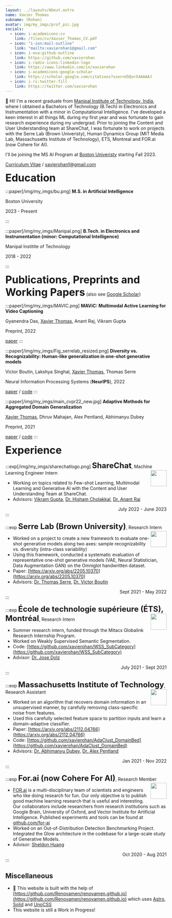 ```yaml
---
layout: ../layouts/About.astro
name: Xavier Thomas
subname: (Rohan)
avatar: img/my_imgs/prof_pic.jpg
socials:
  - icon: i-academicons:cv
    link: /files/cv/Xavier_Thomas_CV.pdf
  - icon: "i-ion:mail-outline"
    link: "mailto:xavierohan1@gmail.com"
  - icon: i-eva:github-outline
    link: https://github.com/xavierohan
  - icon: i-radix-icons:linkedin-logo
    link: https://www.linkedin.com/in/xavierohan
  - icon: i-academicons:google-scholar
    link: https://scholar.google.com/citations?user=U5Qor54AAAAJ
  - icon: i-ri:twitter-fill
    link: https://twitter.com/xavierohan
---
```


👋 Hi! I'm a recent graduate from [Manipal Institute of Technology, India](https://manipal.edu/mit.html), where I obtained a Bachelors of Technology (B.Tech) in Electronics and Instrumentation with a minor in Computational Intelligence. I've developed a keen interest in all things ML during my first year and was fortunate to gain research experience during my undergrad. Prior to joining the Content and User Understanding team at ShareChat, I was fortunate to work on projects with the Serre Lab (Brown Univeristy), Human Dynamics Group (MIT Media Lab, Massachusetts Institute of Technology), ETS, Montreal and FOR.ai (now Cohere for AI).

I'll be joining the MS AI Program at [Boston Univeristy](https://www.bu.edu/cs/) starting Fall 2023.

[Curriculum Vitae](/files/cv/Xavier_Thomas_CV.pdf) / xavierohan1@gmail.com



**<font size="6">Education</font>** 

:::paper[/img/my_imgs/bu.png]
**M.S. in Artificial Intelligence** 

Boston University 

2023 - Present

:::

:::paper[/img/my_imgs/Manipal.png]
**B.Tech. in Electronics and Instrumentation (minor: Computational Intelligence)**

Manipal Institite of Technology  

2018 - 2022 

:::


**<font size="6">Publications, Preprints and Working Papers</font>** <span text-base>(also see <a href="https://scholar.google.com/citations?user=U5Qor54AAAAJ" target="_blank" rel="noopener noreferrer">Google Scholar</a>)</span>

:::paper[/img/my_imgs/MAVIC.png]
**MAViC: Multimodal Active Learning for Video Captioning**

Gyanendra Das, <u>Xavier Thomas</u>, Anant Raj, Vikram Gupta

Preprint, 2022

[paper](https://arxiv.org/abs/2212.11109)
:::

:::paper[/img/my_imgs/Fig_serrelab_resized.png]
**Diversity vs. Recognizability: Human-like generalization in one-shot generative models**

Victor Boutin, Lakshya Singhal, <u>Xavier Thomas</u>, Thomas Serre

Neural Information Processing Systems (**NeurIPS**), 2022

[paper](https://arxiv.org/abs/2205.10370) / [code](https://github.com/serre-lab/diversity_vs_recognizability)
:::

:::paper[/img/my_imgs/main_cvpr22_new.jpg]
**Adaptive Methods for Aggregated Domain Generalization**

<u>Xavier Thomas</u>, Dhruv Mahajan, Alex Pentland, Abhimanyu Dubey

Preprint, 2021

[paper](https://arxiv.org/abs/2112.04766) / [code](https://github.com/xavierohan/AdaClust_DomainBed)
:::




**<font size="6">Experience</font>**

<!-- |                                                                                                                                                             |           |
| ----------------------------------------------------------------------------------------------------------------------------------------------------------- | --------- |
| **Machine Learning Engineer Intern**, _[ShareChat](https://sharechat.com/team/data-science)_                                                          | 2021–2022 |
| **Machine Learning Engineer Intern**, _[Searce Inc](https://searce.com)_ | 2020–2022 |
| **Research Intern**, _[Serre Lab, Brown Univeristy](https://searce.com)_                                                                            | 2020–2021 |
| **Mitacs Globalink Research Intern**, _[École de technologie supérieure (ÉTS), Montréal](https://english.pku.edu.cn/)_ | 2018      |
| **Research Assistant**, _[MIT Media Lab, Massachusetts Institute of Technology](https://english.pku.edu.cn/)_ | 2018      |
| **Researcher**, _[For.ai (now Cohere For AI)](https://for.ai)_ | 2018      | -->

:::exp[/img/my_imgs/sharechatlogo.png]
**<font size="5">ShareChat</font>**, Machine Learning Engineer Intern
<img src="/img/my_imgs/sharechatlogo.png" width="50" align="right"/>
<!-- <div class="imagclasse">
    <img src="/img/my_imgs/sharechatlogo.png" width="50" align="right"/>
</div> -->

- Working on topics related to Few-shot Learning, Multimodal Learning and Generative AI with the Content and User Understanding Team at ShareChat.
- Advisors: [Vikram Gupta](https://www.linkedin.com/in/iamvikramgupta/?originalSubdomain=in), [Dr. Hisham Cholakkal](https://mbzuai-cv-lab.netlify.app/author/dr.-hisham-cholakkal/), [Dr. Anant Raj](https://anantrajml.github.io)
<div style="text-align: right"> July 2022 - June 2023 </div>
:::


:::exp
**<font size="5">Serre Lab (Brown University)</font>**, Research Intern
<img src="img/my_imgs/brownlogo.jpeg" width="50" align="right" class="paper-images"/>

- Worked on a project to create a new framework to evaluate one-shot generative models along two axes: sample recognizability vs. diversity (intra-class variability)
- Using this framework, conducted a systematic evaluation of representative one-shot generative models (VAE, Neural Statistician, Data Augmentation GAN) on the Omniglot handwritten dataset.
- Paper: [https://arxiv.org/abs/2205.10370](https://arxiv.org/abs/2205.10370)
- Advisors: [Dr. Thomas Serre](https://vivo.brown.edu/display/tserre), [Dr. Victor Boutin](https://serre-lab.clps.brown.edu/person/victor-boutin/)
<div style="text-align: right"> Sept 2021 - May 2022 </div>
:::

:::exp
**<font size="5">École de technologie supérieure (ÉTS), Montréal</font>**, Research Intern
<img src="/img/my_imgs/etslogo.png" width="50" align="right"/>

- Summer research intern, funded through the Mitacs Globalink Research Internship Program.
- Worked on Weakly Supervised Semantic Segmentation.
- Code: [https://github.com/xavierohan/WSS_SubCategory](https://github.com/xavierohan/WSS_SubCategory)
- Advisor: [Dr. Jose Dolz](https://josedolz.github.io)
<div style="text-align: right"> July 2021 - Sept 2021 </div>
:::

:::exp
**<font size="5">Massachusetts Institute of Technology</font>**, Research Assistant
<img src="/img/my_imgs/medialab.png" width="50" align="right"/>

- Worked on an algorithm that recovers domain information in an unsupervised manner, by carefully removing class-specific noise from features. 
- Used this carefully selected feature space to partition inputs and learn a domain-adaptive classifier.
- Paper: [https://arxiv.org/abs/2112.04766](https://arxiv.org/abs/2112.04766)
- Code: [https://github.com/xavierohan/AdaClust_DomainBed](https://github.com/xavierohan/AdaClust_DomainBed)
- Advisors: [Dr. Abhimanyu Dubey](https://ai.facebook.com/people/abhimanyu-dubey/), [Dr. Alex Pentland](https://www.media.mit.edu/people/sandy/overview/)
<div style="text-align: right"> Jan 2021 - Nov 2022 </div>
:::

:::exp
**<font size="5">For.ai (now Cohere For AI)</font>**, Research Member
<img src="/img/my_imgs/for_ai.jpg" width="50" align="right"/>

- [FOR.ai](http://for.ai/) is a multi-disciplinary team of scientists and engineers who like doing research for fun. Our only objective is to publish good machine learning research that is useful and interesting. Our collaborators include researchers from research institutions such as Google Brain, University of Oxford, and Vector Institute for Artificial Intelligence.  Published experiments and tools can be found at [github.com/for-ai](https://github.com/for-ai)
- Worked on an Out-of-Distribution Detection Benchmarking Project. Integrated the Glow architecture in the codebase for a large-scale study of Generative Models.
- Advisor: [Sheldon Huang](https://www.cs.toronto.edu/~huang/)
<div style="text-align: right"> Oct 2020 - Aug 2021 </div>
:::

## Miscellaneous

- 🚀 This website is built with the help of [https://github.com/Renovamen/renovamen.github.io](https://github.com/Renovamen/renovamen.github.io) which uses [Astro](https://astro.build/), [Solid](https://www.solidjs.com/) and [UnoCSS](https://github.com/antfu/unocss)
- This website is still a Work in Progress!


